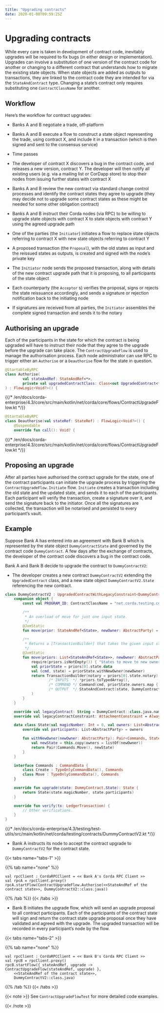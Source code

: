 ```yaml
---
title: "Upgrading contracts"
date: 2020-01-08T09:59:25Z
---
```




# Upgrading contracts
While every care is taken in development of contract code, inevitably upgrades will be required to fix bugs (in either
            design or implementation). Upgrades can involve a substitution of one version of the contract code for another or
            changing to a different contract that understands how to migrate the existing state objects. When state objects are
            added as outputs to transactions, they are linked to the contract code they are intended for via the
            `StateAndContract` type. Changing a state’s contract only requires substituting one `ContractClassName` for another.


## Workflow
Here’s the workflow for contract upgrades:


* Banks A and B negotiate a trade, off-platform


* Banks A and B execute a flow to construct a state object representing the trade, using contract X, and include it in
                        a transaction (which is then signed and sent to the consensus service)


* Time passes


* The developer of contract X discovers a bug in the contract code, and releases a new version, contract Y. The
                        developer will then notify all existing users (e.g. via a mailing list or CorDapp store) to stop their nodes from
                        issuing further states with contract X


* Banks A and B review the new contract via standard change control processes and identify the contract states they
                        agree to upgrade (they may decide not to upgrade some contract states as these might be needed for some other
                        obligation contract)


* Banks A and B instruct their Corda nodes (via RPC) to be willing to upgrade state objects with contract X to state
                        objects with contract Y using the agreed upgrade path


* One of the parties (the `Initiator`) initiates a flow to replace state objects referring to contract X with new
                        state objects referring to contract Y


* A proposed transaction (the `Proposal`), with the old states as input and the reissued states as outputs, is
                        created and signed with the node’s private key


* The `Initiator` node sends the proposed transaction, along with details of the new contract upgrade path that it
                        is proposing, to all participants of the state object


* Each counterparty (the `Acceptor` s) verifies the proposal, signs or rejects the state reissuance accordingly, and
                        sends a signature or rejection notification back to the initiating node


* If signatures are received from all parties, the `Initiator` assembles the complete signed transaction and sends
                        it to the notary



## Authorising an upgrade
Each of the participants in the state for which the contract is being upgraded will have to instruct their node that
                they agree to the upgrade before the upgrade can take place. The `ContractUpgradeFlow` is used to manage the
                authorisation process. Each node administrator can use RPC to trigger either an `Authorise` or a `Deauthorise` flow
                for the state in question.

```kotlin
@StartableByRPC
class Authorise(
        val stateAndRef: StateAndRef<*>,
        private val upgradedContractClass: Class<out UpgradedContract<*, *>>
) : FlowLogic<Void?>() {

```

{{/* /en/docs/corda-enterprise/4.3/core/src/main/kotlin/net/corda/core/flows/ContractUpgradeFlow.kt */}}
```kotlin
@StartableByRPC
class Deauthorise(val stateRef: StateRef) : FlowLogic<Void?>() {
    @Suspendable
    override fun call(): Void? {

```

{{/* /en/docs/corda-enterprise/4.3/core/src/main/kotlin/net/corda/core/flows/ContractUpgradeFlow.kt */}}

## Proposing an upgrade
After all parties have authorised the contract upgrade for the state, one of the contract participants can initiate the
                upgrade process by triggering the `ContractUpgradeFlow.Initiate` flow. `Initiate` creates a transaction including
                the old state and the updated state, and sends it to each of the participants. Each participant will verify the
                transaction, create a signature over it, and send the signature back to the initiator. Once all the signatures are
                collected, the transaction will be notarised and persisted to every participant’s vault.


## Example
Suppose Bank A has entered into an agreement with Bank B which is represented by the state object
                `DummyContractState` and governed by the contract code `DummyContract`. A few days after the exchange of contracts,
                the developer of the contract code discovers a bug in the contract code.

Bank A and Bank B decide to upgrade the contract to `DummyContractV2`:


* The developer creates a new contract `DummyContractV2` extending the `UpgradedContract` class, and a new state
                        object `DummyContractV2.State` referencing the new contract.


```kotlin
class DummyContractV2 : UpgradedContractWithLegacyConstraint<DummyContract.State, DummyContractV2.State> {
    companion object {
        const val PROGRAM_ID: ContractClassName = "net.corda.testing.contracts.DummyContractV2"

        /**
         * An overload of move for just one input state.
         */
        @JvmStatic
        fun move(prior: StateAndRef<State>, newOwner: AbstractParty) = move(listOf(prior), newOwner)

        /**
         * Returns a [TransactionBuilder] that takes the given input states and transfers them to the newOwner.
         */
        @JvmStatic
        fun move(priors: List<StateAndRef<State>>, newOwner: AbstractParty): TransactionBuilder {
            require(priors.isNotEmpty()) { "States to move to new owner must not be empty" }
            val priorState = priors[0].state.data
            val (cmd, state) = priorState.withNewOwner(newOwner)
            return TransactionBuilder(notary = priors[0].state.notary).withItems(
                    /* INPUTS  */ *priors.toTypedArray(),
                    /* COMMAND */ Command(cmd, priorState.owners.map { it.owningKey }),
                    /* OUTPUT  */ StateAndContract(state, DummyContractV2.PROGRAM_ID)
            )
        }
    }

    override val legacyContract: String = DummyContract::class.java.name
    override val legacyContractConstraint: AttachmentConstraint = AlwaysAcceptAttachmentConstraint

    data class State(val magicNumber: Int = 0, val owners: List<AbstractParty>) : ContractState {
        override val participants: List<AbstractParty> = owners

        fun withNewOwner(newOwner: AbstractParty): Pair<Commands, State> {
            val newState = this.copy(owners = listOf(newOwner))
            return Pair(Commands.Move(), newState)
        }
    }

    interface Commands : CommandData {
        class Create : TypeOnlyCommandData(), Commands
        class Move : TypeOnlyCommandData(), Commands
    }

    override fun upgrade(state: DummyContract.State): State {
        return State(state.magicNumber, state.participants)
    }

    override fun verify(tx: LedgerTransaction) {
        // Other verifications.
    }
}

```

{{/* /en/docs/corda-enterprise/4.3/testing/test-utils/src/main/kotlin/net/corda/testing/contracts/DummyContractV2.kt */}}

* Bank A instructs its node to accept the contract upgrade to `DummyContractV2` for the contract state.



{{< tabs name="tabs-1" >}}


{{% tab name="none" %}}
```none
val rpcClient : CordaRPCClient = << Bank A's Corda RPC Client >>
val rpcA = rpcClient.proxy()
rpcA.startFlow(ContractUpgradeFlow.Authorise(<<StateAndRef of the contract state>>, DummyContractV2::class.java))
```
{{% /tab %}}
{{< /tabs >}}


* Bank B initiates the upgrade flow, which will send an upgrade proposal to all contract participants. Each of the
                        participants of the contract state will sign and return the contract state upgrade proposal once they have validated
                        and agreed with the upgrade. The upgraded transaction will be recorded in every participant’s node by the flow.



{{< tabs name="tabs-2" >}}


{{% tab name="none" %}}
```none
val rpcClient : CordaRPCClient = << Bank B's Corda RPC Client >>
val rpcB = rpcClient.proxy()
rpcB.startFlow({ stateAndRef, upgrade -> ContractUpgradeFlow(stateAndRef, upgrade) },
    <<StateAndRef of the contract state>>,
    DummyContractV2::class.java)
```
{{% /tab %}}
{{< /tabs >}}


{{< note >}}
See `ContractUpgradeFlowTest` for more detailed code examples.


{{< /note >}}

